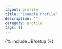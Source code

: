 ```yaml
---
layout: profile
title: "Example Profile"
description: ""
category: profile
tags: []
---
```

{% include JB/setup %}
